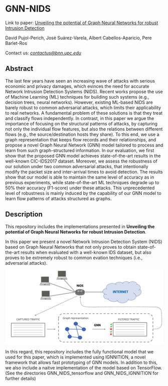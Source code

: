 # GNN-NIDS

Link to paper: [Unveiling the potential of Graph Neural Networks for robust Intrusion Detection]()

David Pujol-Perich, José Suárez-Varela, Albert Cabellos-Aparicio, Pere Barlet-Ros

Contact us: *contactus@bnn.upc.edu*

## Abstract
The last few years have seen an increasing wave of attacks with serious economic and privacy damages, which evinces the need for accurate Network Intrusion Detection Systems (NIDS). Recent works propose the use of Machine Learning (ML) techniques for building such systems (e.g., decision trees, neural networks). However, existing ML-based NIDS are barely robust to common adversarial attacks, which limits their applicability to real networks. A fundamental problem of these solutions is that they treat and classify flows independently. In contrast, in this paper we argue the importance of focusing on the structural patterns of attacks, by capturing not only the individual flow features, but also the relations between different flows (e.g., the source/destination hosts they share). To this end, we use a graph representation that keeps flow records and their relationships, and propose a novel Graph Neural Network (GNN) model tailored to process and learn from such graph-structured information. In our evaluation, we first show that the proposed GNN model achieves state-of-the-art results in the well-known CIC-IDS2017 dataset. Moreover, we assess the robustness of our solution under two common adversarial attacks, that intentionally modify the packet size and inter-arrival times to avoid detection. The results show that our model is able to maintain the same level of accuracy as in previous experiments, while state-of-the-art ML techniques degrade up to 50% their accuracy (F1-score) under these attacks. This unprecedented level of robustness is mainly induced by the capability of our GNN model to learn flow patterns of attacks structured as graphs.

## Description
This repository includes the implementations presented in **Unveiling the potential of Graph Neural Networks for robust Intrusion Detection**.

In this paper we present a novel Network Intrusion Detection System (NIDS) based on Graph Neural Networks that not only proves to obtain state-of-the-art results when evaluated with a well-known IDS dataset, but also proves to be extremely robust to common evation techniques (i.e., adversarial attacks).

<p align="center"> 
  <img src="/assets/overview.png" width="700" alt>
</p>

In this regard, this repository includes the fully functional model that we used for this paper, which is implemented using IGNNITION, a novel framework that allows fast prototyping of GNN models. In addition to this, we also include a naitve implementation of the model based on TensorFlow. (See the directories GNN_NIDS_tensorflow and GNN_NIDS_IGNNITION for further details)
